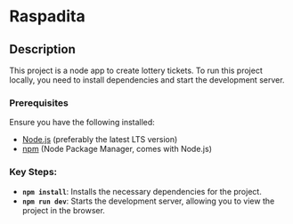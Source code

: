# Raspadita

## Description
This project is a node app to create lottery tickets. To run this project locally, you need to install dependencies and start the development server.


### Prerequisites
Ensure you have the following installed:

- [Node.js](https://nodejs.org/) (preferably the latest LTS version)
- [npm](https://www.npmjs.com/) (Node Package Manager, comes with Node.js)

### Key Steps:
- **`npm install`**: Installs the necessary dependencies for the project.
- **`npm run dev`**: Starts the development server, allowing you to view the project in the browser.